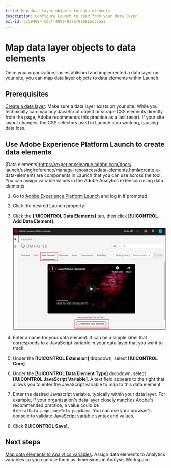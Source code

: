 ```yaml
---
title: Map data layer objects to data elements
description: Configure Launch to read from your data layer.
exl-id: b7594084-cb5f-408e-8a76-0a0815cc7553
---
```

# Map data layer objects to data elements

Once your organization has established and implemented a data layer on your site, you can map data layer objects to data elements within Launch.

## Prerequisites

[Create a data layer](../prepare/data-layer.md): Make sure a data layer exists on your site. While you technically can map any JavaScript object or scrape CSS elements directly from the page, Adobe recommends this practice as a last resort. If your site layout changes, the CSS selectors used in Launch stop working, causing data loss.

## Use Adobe Experience Platform Launch to create data elements

[Data elements](https://experienceleague.adobe.com/docs/ launch/using/reference/manage-resources/data-elements.html#create-a-data-element) are components in Launch that you can use across the tool. You can assign variable values in the Adobe Analytics extension using data elements.

1. Go to [Adobe Experience Platform Launch](https://launch.adobe.com) and log in if prompted.
1. Click the desired Launch property.
1. Click the **[!UICONTROL Data Elements]** tab, then click **[!UICONTROL Add Data Element]**.

    ![create data element](assets/createelement.png)

1. Enter a name for your data element. It can be a simple label that corresponds to a JavaScript variable in your data layer that you want to track.
1. Under the **[!UICONTROL Extension]** dropdown, select **[!UICONTROL Core]**.
1. Under the **[!UICONTROL Data Element Type]** dropdown, select **[!UICONTROL JavaScript Variable]**. A text field appears to the right that allows you to enter the JavaScript variable to map to this data element.
1. Enter the desired Javascript variable, typically within your data layer. For example, if your organization's data layer closely matches Adobe's recommended practice, a value could be `digitalData.page.pageInfo.pageName`. You can use your browser's console to validate JavaScript variable syntax and values.
1. Click **[!UICONTROL Save]**.

## Next steps

[Map data elements to Analytics variables](elements-to-variable.md): Assign data elements to Analytics variables so you can use them as dimensions in Analysis Workspace.
